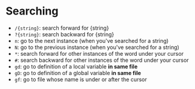 # Searching

- `/{string}`: search forward for {string}
- `?{string}`: search backward for {string}
- `n`: go to the next instance (when you've searched for a string)
- `N`: go to the previous instance (when you've searched for a string)
- `*`: search forward for other instances of the word under your cursor
- `#`: search backward for other instances of the word under your cursor
- `gd`: go to definition of a local variable **in same file**
- `gD`: go to definition of a global variable **in same file**
- `gf`: go to file whose name is under or after the cursor
